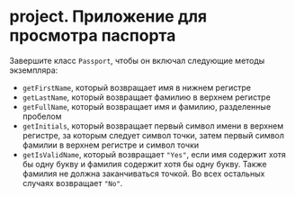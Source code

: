 # project. **Приложение для просмотра паспорта**

Завершите класс `Passport`, чтобы он включал следующие методы экземпляра:

- `getFirstName`, который возвращает имя в нижнем регистре
- `getLastName`, который возвращает фамилию в верхнем регистре
- `getFullName`, который возвращает имя и фамилию, разделенные пробелом
- `getInitials`, который возвращает первый символ имени в верхнем регистре, за
  которым следует символ точки, затем первый символ фамилии в верхнем регистре и
  символ точки
- `getIsValidName`, который возвращает `"Yes"`, если имя содержит хотя бы одну
  букву и фамилия содержит хотя бы одну букву. Также фамилия не должна
  заканчиваться точкой. Во всех остальных случаях возвращает `"No"`.
